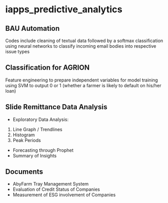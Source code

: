 # iapps_predictive_analytics

## BAU Automation
Codes include cleaning of textual data followed by a softmax classification using neural networks to classify incoming email bodies into respective issue types

## Classification for AGRION
Feature engineering to prepare independent variables for model training using SVM to output 0 or 1 (whether a farmer is likely to default on his/her loan)

## Slide Remittance Data Analysis
* Exploratory Data Analysis:
1. Line Graph / Trendlines
2. Histogram
3. Peak Periods
* Forecasting through Prophet
* Summary of Insights

## Documents
- AbyFarm Tray Management System
- Evaluation of Credit Status of Companies
- Measurement of ESG involvement of Companies

